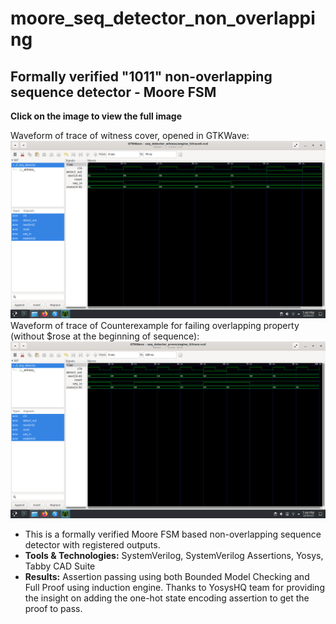 # moore_seq_detector_non_overlapping
Formally verified "1011" non-overlapping sequence detector - Moore FSM
---
**Click on the image to view the full image**

Waveform of trace of witness cover, opened in GTKWave:
  ![Waveform of trace of witness cover, opened in GTKWave](https://github.com/ShashankVM/moore_seq_detector_non_overlapping/blob/main/non_overlapping_pass.png)
Waveform of trace of Counterexample for failing overlapping property (without $rose at the beginning of sequence):
  ![Waveform of trace of Counterexample for failing overlapping property](https://github.com/ShashankVM/moore_seq_detector_non_overlapping/blob/main/overlapping_assertion_fail.png)
- This is a formally verified Moore FSM based non-overlapping sequence detector with registered outputs.
- **Tools & Technologies:** SystemVerilog, SystemVerilog Assertions, Yosys, Tabby CAD Suite
- **Results:** Assertion passing using both Bounded Model Checking and Full Proof using induction engine. Thanks to YosysHQ team for providing the insight on adding the one-hot state encoding assertion to get the proof to pass.
